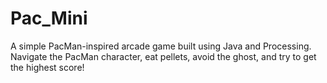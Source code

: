 # Pac_Mini
A simple PacMan-inspired arcade game built using Java and Processing. Navigate the PacMan character, eat pellets, avoid the ghost, and try to get the highest score!
